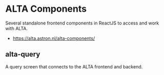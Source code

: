 # ALTA Components
Several standalone frontend components in ReactJS to access and work with ALTA.

* https://alta.astron.nl/alta-components/
## alta-query

A query screen that connects to the ALTA frontend and backend.
